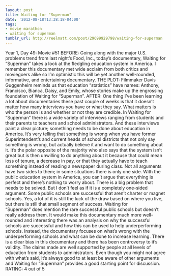 ```yaml
---
layout: post
title: Waiting for "Superman"
date: '2012-08-18T13:38:18-04:00'
tags:
- movie marathon
- waiting for superman
tumblr_url: http://reelmatt.com/post/29699929798/waiting-for-superman
---
```

Year 1, Day 49: Movie #51
BEFORE: Going along with the major U.S. problems trend from last night’s Food, Inc., today’s documentary, Waiting for “Superman” takes a look at the fledgling education system in America. I remember this documentary met wide acclaim from both critics and moviegoers alike so I’m optimistic this will be yet another well-rounded, informative, and entertaining documentary.
THE PLOT: Filmmaker Davis Guggenheim reminds us that education “statistics” have names: Anthony, Francisco, Bianca, Daisy, and Emily, whose stories make up the engrossing foundation of Waiting for “Superman”.
AFTER: One thing I’ve been learning a lot about documentaries these past couple of weeks is that it doesn’t matter how many interviews you have or what they say. What matters is who the person is and whether or not they are credible. In Waiting for “Superman” there is a wide variety of interviews ranging from students and their parents to teachers and school administrators. And these interviews paint a clear picture; something needs to be done about education in America.
It’s very telling that something is wrong when you have former Superintendent’s and current heads of school districts that not only say something is wrong, but actually believe it and want to do something about it. It’s the polar opposite of the majority who also says that the system isn’t great but is then unwilling to do anything about it because that could mean loss of tenure, a decrease in pay, or that they actually have to teach something instead of reading a newspaper during class.
Not all arguments have two sides to them; in some situations there is only one side. With the public education system in America, you can’t argue that everything is perfect and there’s nothing to worry about. There is a big problem that needs to be solved. But I don’t feel as if it is a completely one-sided argument. Some public schools are successful that aren’t charter or magnet schools. Yes, a lot of it is still the luck of the draw based on where you live, but there is still that small segment of success. Waiting for “Superman” does mention the rare successful public schools but doesn’t really address them. It would make this documentary much more well-rounded and interesting there was an analysis on why the successful schools are successful and how this can be used to help underperforming schools. Instead, the documentary focuses on what’s wrong with the underperforming schools and what can be done to increase learning.
There is a clear bias in this documentary and there has been controversy to it’s validity. The claims made are well supported by people at all levels of education from students to administrators. Even though you might not agree with what’s said, It’s always good to at least be aware of other arguments and Waiting for “Superman” provides a good starting point for discussion.
RATING: 4 out of 5
